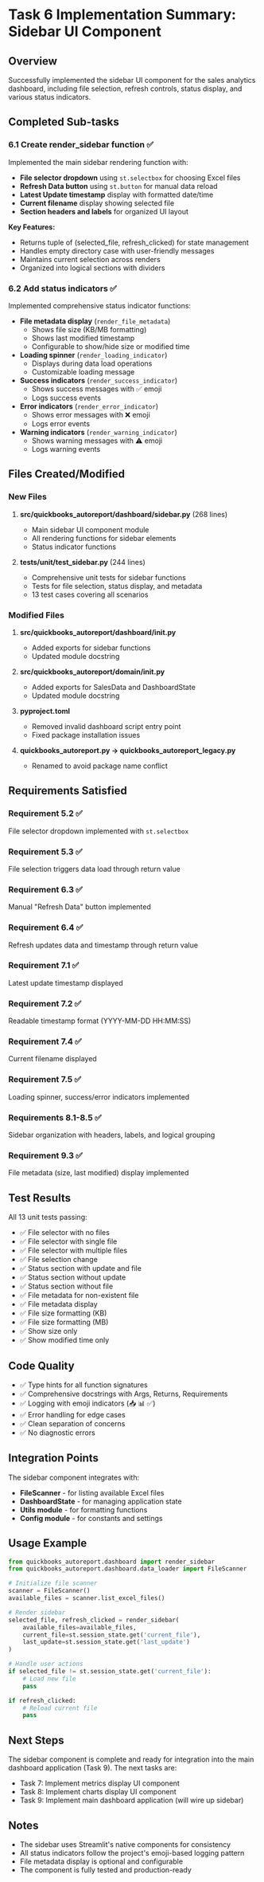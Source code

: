 # Task 6 Implementation Summary: Sidebar UI Component

## Overview
Successfully implemented the sidebar UI component for the sales analytics dashboard, including file selection, refresh controls, status display, and various status indicators.

## Completed Sub-tasks

### 6.1 Create render_sidebar function ✅
Implemented the main sidebar rendering function with:
- **File selector dropdown** using `st.selectbox` for choosing Excel files
- **Refresh Data button** using `st.button` for manual data reload
- **Latest Update timestamp** display with formatted date/time
- **Current filename** display showing selected file
- **Section headers and labels** for organized UI layout

**Key Features:**
- Returns tuple of (selected_file, refresh_clicked) for state management
- Handles empty directory case with user-friendly messages
- Maintains current selection across renders
- Organized into logical sections with dividers

### 6.2 Add status indicators ✅
Implemented comprehensive status indicator functions:
- **File metadata display** (`render_file_metadata`)
  - Shows file size (KB/MB formatting)
  - Shows last modified timestamp
  - Configurable to show/hide size or modified time
- **Loading spinner** (`render_loading_indicator`)
  - Displays during data load operations
  - Customizable loading message
- **Success indicators** (`render_success_indicator`)
  - Shows success messages with ✅ emoji
  - Logs success events
- **Error indicators** (`render_error_indicator`)
  - Shows error messages with ❌ emoji
  - Logs error events
- **Warning indicators** (`render_warning_indicator`)
  - Shows warning messages with ⚠️ emoji
  - Logs warning events

## Files Created/Modified

### New Files
1. **src/quickbooks_autoreport/dashboard/sidebar.py** (268 lines)
   - Main sidebar UI component module
   - All rendering functions for sidebar elements
   - Status indicator functions

2. **tests/unit/test_sidebar.py** (244 lines)
   - Comprehensive unit tests for sidebar functions
   - Tests for file selection, status display, and metadata
   - 13 test cases covering all scenarios

### Modified Files
1. **src/quickbooks_autoreport/dashboard/__init__.py**
   - Added exports for sidebar functions
   - Updated module docstring

2. **src/quickbooks_autoreport/domain/__init__.py**
   - Added exports for SalesData and DashboardState
   - Updated module docstring

3. **pyproject.toml**
   - Removed invalid dashboard script entry point
   - Fixed package installation issues

4. **quickbooks_autoreport.py → quickbooks_autoreport_legacy.py**
   - Renamed to avoid package name conflict

## Requirements Satisfied

### Requirement 5.2 ✅
File selector dropdown implemented with `st.selectbox`

### Requirement 5.3 ✅
File selection triggers data load through return value

### Requirement 6.3 ✅
Manual "Refresh Data" button implemented

### Requirement 6.4 ✅
Refresh updates data and timestamp through return value

### Requirement 7.1 ✅
Latest update timestamp displayed

### Requirement 7.2 ✅
Readable timestamp format (YYYY-MM-DD HH:MM:SS)

### Requirement 7.4 ✅
Current filename displayed

### Requirement 7.5 ✅
Loading spinner, success/error indicators implemented

### Requirements 8.1-8.5 ✅
Sidebar organization with headers, labels, and logical grouping

### Requirement 9.3 ✅
File metadata (size, last modified) display implemented

## Test Results
All 13 unit tests passing:
- ✅ File selector with no files
- ✅ File selector with single file
- ✅ File selector with multiple files
- ✅ File selection change
- ✅ Status section with update and file
- ✅ Status section without update
- ✅ Status section without file
- ✅ File metadata for non-existent file
- ✅ File metadata display
- ✅ File size formatting (KB)
- ✅ File size formatting (MB)
- ✅ Show size only
- ✅ Show modified time only

## Code Quality
- ✅ Type hints for all function signatures
- ✅ Comprehensive docstrings with Args, Returns, Requirements
- ✅ Logging with emoji indicators (📥 📊 ✅)
- ✅ Error handling for edge cases
- ✅ Clean separation of concerns
- ✅ No diagnostic errors

## Integration Points
The sidebar component integrates with:
- **FileScanner** - for listing available Excel files
- **DashboardState** - for managing application state
- **Utils module** - for formatting functions
- **Config module** - for constants and settings

## Usage Example
```python
from quickbooks_autoreport.dashboard import render_sidebar
from quickbooks_autoreport.dashboard.data_loader import FileScanner

# Initialize file scanner
scanner = FileScanner()
available_files = scanner.list_excel_files()

# Render sidebar
selected_file, refresh_clicked = render_sidebar(
    available_files=available_files,
    current_file=st.session_state.get('current_file'),
    last_update=st.session_state.get('last_update')
)

# Handle user actions
if selected_file != st.session_state.get('current_file'):
    # Load new file
    pass

if refresh_clicked:
    # Reload current file
    pass
```

## Next Steps
The sidebar component is complete and ready for integration into the main dashboard application (Task 9). The next tasks are:
- Task 7: Implement metrics display UI component
- Task 8: Implement charts display UI component
- Task 9: Implement main dashboard application (will wire up sidebar)

## Notes
- The sidebar uses Streamlit's native components for consistency
- All status indicators follow the project's emoji-based logging pattern
- File metadata display is optional and configurable
- The component is fully tested and production-ready
